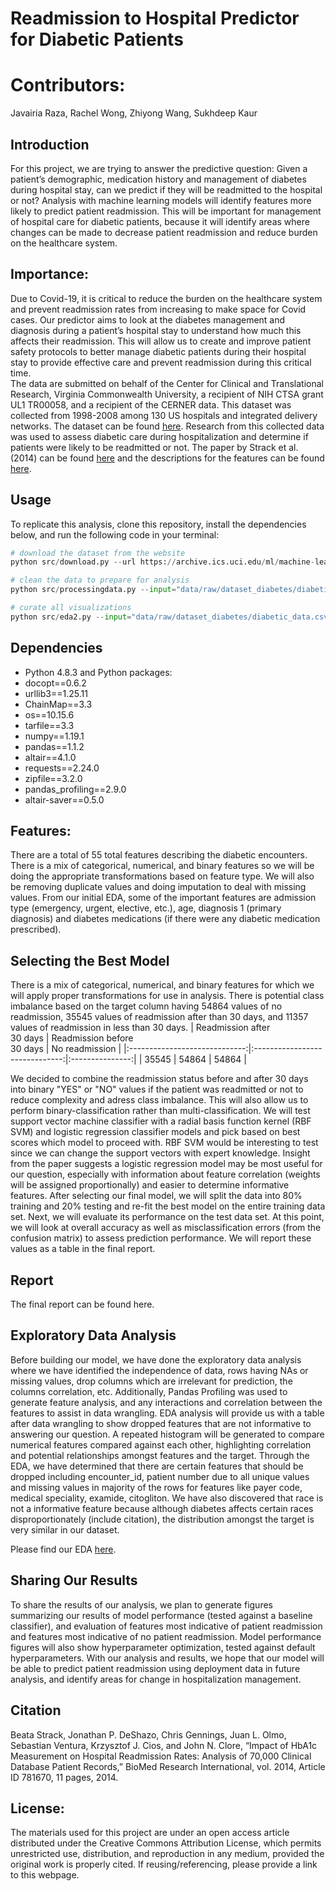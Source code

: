 # Readmission to Hospital Predictor for Diabetic Patients 

# Contributors: 
Javairia Raza, Rachel Wong, Zhiyong Wang, Sukhdeep Kaur

## Introduction 
For this project, we are trying to answer the predictive question: Given a patient’s demographic, medication history and management of diabetes during hospital stay, can we predict if they will be readmitted to the hospital or not?  Analysis with machine learning models will identify features more likely to predict patient readmission. This will be important for management of hospital care for diabetic patients, because it will identify areas where changes can be made to decrease patient readmission and reduce burden on the healthcare system.

## Importance:
Due to Covid-19, it is critical to reduce the burden on the healthcare system and prevent readmission rates from increasing to make space for Covid cases. Our predictor aims to look at the diabetes management and diagnosis during a patient’s hospital stay to understand how much this affects their readmission. This will allow us to create and improve patient safety protocols to better manage diabetic patients during their hospital stay to provide effective care and prevent readmission during this critical time.  
The data are submitted on behalf of the Center for Clinical and Translational Research, Virginia Commonwealth University, a recipient of NIH CTSA grant UL1 TR00058, and a recipient of the CERNER data. This dataset was collected from 1998-2008 among 130 US hospitals and integrated delivery networks. The dataset can be found [here](https://archive.ics.uci.edu/ml/datasets/diabetes+130-us+hospitals+for+years+1999-2008#). Research from this collected data was used to assess diabetic care during hospitalization and determine if patients were likely to be readmitted or not. The paper by Strack et al. (2014) can be found [here](https://www.hindawi.com/journals/bmri/2014/781670/) and the descriptions for the features can be found [here](https://www.hindawi.com/journals/bmri/2014/781670/tab1/). 

## Usage
To replicate this analysis, clone this repository, install the dependencies below, and run the following code in your terminal:

```python
# download the dataset from the website
python src/download.py --url https://archive.ics.uci.edu/ml/machine-learning-databases/00480/Measurements_Upload_Smaller.zip --local_path=./

# clean the data to prepare for analysis 
python src/processingdata.py --input="data/raw/dataset_diabetes/diabetic_data.csv" --output="data/processed"

# curate all visualizations 
python src/eda2.py --input="data/raw/dataset_diabetes/diabetic_data.csv;data/processed/diabetes_with_race.csv" --output="reports/figures"
```

## Dependencies 
* Python 4.8.3 and Python packages:
 * docopt==0.6.2
 * urllib3==1.25.11
 * ChainMap==3.3
 * os==10.15.6
 * tarfile==3.3
 * numpy==1.19.1
 * pandas==1.1.2
 * altair==4.1.0
 * requests==2.24.0
 * zipfile==3.2.0
 * pandas_profiling==2.9.0
 * altair-saver==0.5.0

   
## Features:
There are a total of 55 total features describing the diabetic encounters. There is a mix of categorical, numerical, and binary features so we will be doing the appropriate transformations based on feature type. We will also be removing duplicate values and doing imputation to deal with missing values. From our initial EDA, some of the important features are admission type (emergency, urgent, elective, etc.), age, diagnosis 1 (primary diagnosis) and diabetes medications (if there were any diabetic medication prescribed). 

## Selecting the Best Model
There is a mix of categorical, numerical, and binary features for which we will apply proper transformations for use in analysis. There is potential class imbalance based on the target column having 54864 values of no readmission, 35545 values of readmission after than 30 days, and 11357 values of readmission in less than 30 days. 
| Readmission after<br>30 days  |  Readmission before<br>30 days  | No readmission |
|:-----------------------------:|:------------------------------:|:---------------:|
|             35545             |              54864             |      54864      |

We decided to combine the readmission status before and after 30 days into binary "YES" or "NO" values if the patient was readmitted or not to reduce complexity and adress class imbalance. This will also allow us to perform binary-classification rather than multi-classification. We will test support vector machine classifier with a radial basis function kernel (RBF SVM) and logistic regression classifier models and pick based on best scores which model to proceed with. RBF SVM would be interesting to test since we can change the support vectors with expert knowledge. Insight from the paper suggests a logistic regression model may be most useful for our question, especially with information about feature correlation (weights will be assigned proportionally) and easier to determine informative features. After selecting our final model, we will split the data into 80% training and 20% testing and re-fit the best model on the entire training data set. Next, we will evaluate its performance on the test data set. At this point, we will look at overall accuracy as well as misclassification errors (from the confusion matrix) to assess prediction performance. We will report these values as a table in the final report.

## Report 
The final report can be found here. 

## Exploratory Data Analysis
Before building our model, we have done the exploratory data analysis where we have identified the independence of data, rows having NAs or missing values, drop columns which are irrelevant for prediction, the columns correlation, etc. Additionally, Pandas Profiling was used to generate feature analysis, and any interactions and correlation between the features to assist in data wrangling. EDA analysis will provide us with a table after data wrangling to show dropped features that are not informative to answering our question. A repeated histogram will be generated to compare numerical features compared against each other, highlighting correlation and potential relationships amongst features and the target. Through the EDA, we have determined that there are certain features that should be dropped including encounter_id, patient number due to all unique values and missing values in majority of the rows for features like payer code, medical speciality, examide, citogliton. We have also discovered that race is not a informative feature because although diabetes affects certain races disproportionately (include citation), the distribution amongst the target is very similar in our dataset. 

Please find our EDA [here](https://github.com/UBC-MDS/group29/blob/main/reports/EDA/EDA_initial.ipynb).

## Sharing Our Results 
To share the results of our analysis, we plan to generate figures summarizing our results of model performance (tested against a baseline classifier), and evaluation of features most indicative of patient readmission and features most indicative of no patient readmission. Model performance figures will also show hyperparameter optimization, tested against default hyperparameters. With our analysis and results, we hope that our model will be able to predict patient readmission using deployment data in future analysis, and identify areas for change in hospitalization management.

## Citation  
Beata Strack, Jonathan P. DeShazo, Chris Gennings, Juan L. Olmo, Sebastian Ventura, Krzysztof J. Cios, and John N. Clore, “Impact of HbA1c Measurement on Hospital Readmission Rates: Analysis of 70,000 Clinical Database Patient Records,” BioMed Research International, vol. 2014, Article ID 781670, 11 pages, 2014.


## License:
The materials used for this project are under an open access article distributed under the Creative Commons Attribution License, which permits unrestricted use, distribution, and reproduction in any medium, provided the original work is properly cited. If reusing/referencing, please provide a link to this webpage. 
